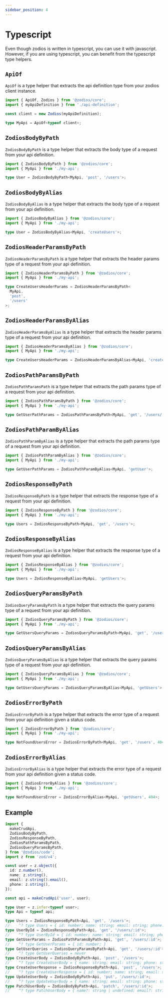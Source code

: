 ```yaml
---
sidebar_position: 4
---
```


# Typescript

Even though zodios is written in typescript, you can use it with javascript. However, if you are using typescript, you can benefit from the typescript type helpers.

## `ApiOf`

`ApiOf` is a type helper that extracts the api definition type from your zodios client instance.

```ts
import { ApiOf, Zodios } from '@zodios/core';
import { myApiDefinition } from './api-definition';

const client = new Zodios(myApiDefinition);

type MyApi = ApiOf<typeof client>;
```

## `ZodiosBodyByPath`

`ZodiosBodyByPath` is a type helper that extracts the body type of a request from your api definition.

```ts
import { ZodiosBodyByPath } from '@zodios/core';
import { MyApi } from './my-api';

type User = ZodiosBodyByPath<MyApi, 'post', '/users'>;
```

## `ZodiosBodyByAlias`

`ZodiosBodyByAlias` is a type helper that extracts the body type of a request from your api definition.

```ts
import { ZodiosBodyByAlias } from '@zodios/core';
import { MyApi } from './my-api';

type User = ZodiosBodyByAlias<MyApi, 'createUsers'>;
```

## `ZodiosHeaderParamsByPath`

`ZodiosHeaderParamsByPath` is a type helper that extracts the header params type of a request from your api definition.

```ts
import { ZodiosHeaderParamsByPath } from '@zodios/core';
import { MyApi } from './my-api';

type CreateUsersHeaderParams = ZodiosHeaderParamsByPath<
  MyApi,
  'post',
  '/users'
>;
```

## `ZodiosHeaderParamsByAlias`

`ZodiosHeaderParamsByAlias` is a type helper that extracts the header params type of a request from your api definition.

```ts
import { ZodiosHeaderParamsByAlias } from '@zodios/core';
import { MyApi } from './my-api';

type CreateUsersHeaderParams = ZodiosHeaderParamsByAlias<MyApi, 'createUsers'>;
```

## `ZodiosPathParamsByPath`

`ZodiosPathParamsPath` is a type helper that extracts the path params type of a request from your api definition.

```ts
import { ZodiosPathParamsByPath } from '@zodios/core';
import { MyApi } from './my-api';

type GetUserPathParams = ZodiosPathParamsByPath<MyApi, 'get', '/users/:id'>;
```

## `ZodiosPathParamByAlias`

`ZodiosPathParamByAlias` is a type helper that extracts the path params type of a request from your api definition.

```ts
import { ZodiosPathParamByAlias } from '@zodios/core';
import { MyApi } from './my-api';

type GetUserPathParams = ZodiosPathParamByAlias<MyApi, 'getUser'>;
```

## `ZodiosResponseByPath`

`ZodiosResponseByPath` is a type helper that extracts the response type of a request from your api definition.

```ts
import { ZodiosResponseByPath } from '@zodios/core';
import { MyApi } from './my-api';

type Users = ZodiosResponseByPath<MyApi, 'get', '/users'>;
```

## `ZodiosResponseByAlias`

`ZodiosResponseByAlias` is a type helper that extracts the response type of a request from your api definition.

```ts
import { ZodiosResponseByAlias } from '@zodios/core';
import { MyApi } from './my-api';

type Users = ZodiosResponseByAlias<MyApi, 'getUsers'>;
```

## `ZodiosQueryParamsByPath`

`ZodiosQueryParamsByPath` is a type helper that extracts the query params type of a request from your api definition.

```ts
import { ZodiosQueryParamsByPath } from '@zodios/core';
import { MyApi } from './my-api';

type GetUsersQueryParams = ZodiosQueryParamsByPath<MyApi, 'get', '/users'>;
```

## `ZodiosQueryParamsByAlias`

`ZodiosQueryParamsByAlias` is a type helper that extracts the query params type of a request from your api definition.

```ts
import { ZodiosQueryParamsByAlias } from '@zodios/core';
import { MyApi } from './my-api';

type GetUsersQueryParams = ZodiosQueryParamsByAlias<MyApi, 'getUsers'>;
```

## `ZodiosErrorByPath`

`ZodiosErrorByPath` is a type helper that extracts the error type of a request from your api definition given a status code.

```ts
import { ZodiosErrorByPath } from '@zodios/core';
import { MyApi } from './my-api';

type NotFoundUsersError = ZodiosErrorByPath<MyApi, 'get', '/users', 404>;
```

## `ZodiosErrorByAlias`

`ZodiosErrorByAlias` is a type helper that extracts the error type of a request from your api definition given a status code.

```ts
import { ZodiosErrorByAlias } from '@zodios/core';
import { MyApi } from './my-api';

type NotFoundUsersError = ZodiosErrorByAlias<MyApi, 'getUsers', 404>;
```

## Example

```ts
import {
  makeCrudApi,
  ZodiosBodyByPath,
  ZodiosResponseByPath,
  ZodiosPathParamsByPath,
  ZodiosQueryParamsByPath,
} from '@zodios/code';
import z from 'zod/v4';

const user = z.object({
  id: z.number(),
  name: z.string(),
  email: z.string().email(),
  phone: z.string(),
});

const api = makeCrudApi('user', user);

type User = z.infer<typeof user>;
type Api = typeof api;

type Users = ZodiosResponseByPath<Api, 'get', '/users'>;
//    ^? type Users = { id: number; name: string; email: string; phone: string; }[]
type UserById = ZodiosResponseByPath<Api, 'get', '/users/:id'>;
//    ^? type UserById = { id: number; name: string; email: string; phone: string; }
type GetUserParams = ZodiosPathParamsByPath<Api, 'get', '/users/:id'>;
//    ^? type GetUserParams = { id: number; }
type GetUserQueries = ZodiosQueryParamsByPath<Api, 'get', '/users/:id'>;
//    ^? type GetUserQueries = never
type CreateUserBody = ZodiosBodyByPath<Api, 'post', '/users'>;
//    ^? type CreateUserBody = { name: string; email: string; phone: string; }
type CreateUserResponse = ZodiosResponseByPath<Api, 'post', '/users'>;
//    ^? type CreateUserResponse = { id: number; name: string; email: string; phone: string; }
type UpdateUserBody = ZodiosBodyByPath<Api, 'put', '/users/:id'>;
//    ^? type UpdateUserBody = { name: string; email: string; phone: string; }
type PatchUserBody = ZodiosBodyByPath<Api, 'patch', '/users/:id'>;
//    ^? type PatchUserBody = { name?: string | undefined; email?: string | undefined; phone?: string | undefined; }
```
